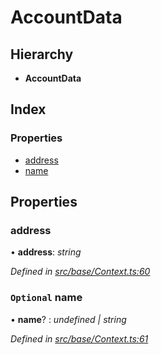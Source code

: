 # AccountData

## Hierarchy

* **AccountData**

## Index

### Properties

* [address](accountdata.md#address)
* [name](accountdata.md#optional-name)

## Properties

### address

• **address**: _string_

_Defined in_ [_src/base/Context.ts:60_](https://github.com/PolymathNetwork/polymesh-sdk/blob/1221e467/src/base/Context.ts#L60)

### `Optional` name

• **name**? : _undefined \| string_

_Defined in_ [_src/base/Context.ts:61_](https://github.com/PolymathNetwork/polymesh-sdk/blob/1221e467/src/base/Context.ts#L61)

